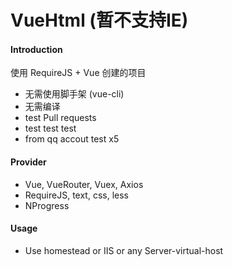 # VueHtml (暂不支持IE)

#### Introduction
使用 RequireJS + Vue 创建的项目
- 无需使用脚手架 (vue-cli)
- 无需编译
- test Pull requests
- test test test
- from qq accout test x5

#### Provider
- Vue, VueRouter, Vuex, Axios
- RequireJS, text, css, less
- NProgress

#### Usage
- Use homestead or IIS or any Server-virtual-host

